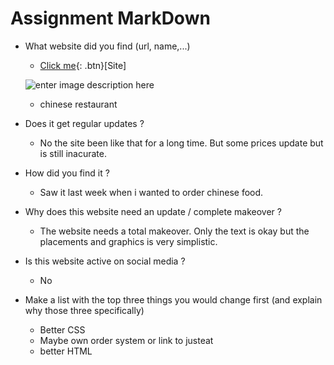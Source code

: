 # Assignment MarkDown
  * What website did you find (url, name,...)
    * [Click me](http://www.treasure-pot.be/){: .btn}[Site]
    
    ![enter image description here](http://www.treasure-pot.be/Afbeeldingen/head.jpg)
    * chinese restaurant
  * Does it get regular updates ?
    * No the site been like that for a long time. But some prices update but is still inacurate.
  * How did you find it ?
    * Saw it last week when i wanted to order chinese food.
  * Why does this website need an update / complete makeover ?
    * The website needs a total makeover. Only the text is okay but the placements and graphics is very simplistic.
  * Is this website active on social media ?
    * No
  * Make a list with the top three things you would change first (and explain why those three specifically)
    * Better CSS
    * Maybe own order system or link to justeat
    * better HTML
